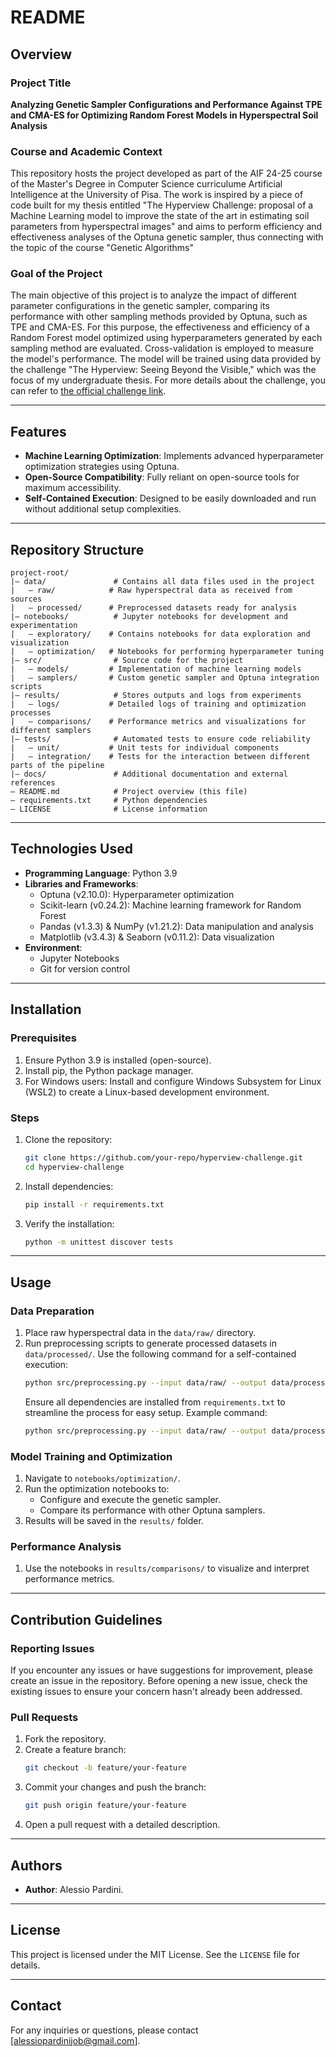 # README

## Overview

### Project Title
**Analyzing Genetic Sampler Configurations and Performance Against TPE and CMA-ES for Optimizing Random Forest Models in Hyperspectral Soil Analysis**

### Course and Academic Context
This repository hosts the project developed as part of the AIF 24-25 course of the Master's Degree in Computer Science curriculume Artificial Intelligence at the University of Pisa. The work is inspired by a piece of code built for my thesis entitled "The Hyperview Challenge: proposal of a Machine Learning model to improve the state of the art in estimating soil parameters from hyperspectral images" and aims to perform efficiency and effectiveness analyses of the Optuna genetic sampler, thus connecting with the topic of the course "Genetic Algorithms"

### Goal of the Project
The main objective of this project is to analyze the impact of different parameter configurations in the genetic sampler, comparing its performance with other sampling methods provided by Optuna, such as TPE and CMA-ES. For this purpose, the effectiveness and efficiency of a Random Forest model optimized using hyperparameters generated by each sampling method are evaluated. Cross-validation is employed to measure the model's performance. The model will be trained using data provided by the challenge "The Hyperview: Seeing Beyond the Visible," which was the focus of my undergraduate thesis. For more details about the challenge, you can refer to [the official challenge link](https://platform.ai4eo.eu/seeing-beyond-the-visible-permanent).

---

## Features
- **Machine Learning Optimization**: Implements advanced hyperparameter optimization strategies using Optuna.
- **Open-Source Compatibility**: Fully reliant on open-source tools for maximum accessibility.
- **Self-Contained Execution**: Designed to be easily downloaded and run without additional setup complexities.

---

## Repository Structure
```
project-root/
|— data/               # Contains all data files used in the project
|   — raw/            # Raw hyperspectral data as received from sources
|   — processed/      # Preprocessed datasets ready for analysis
|— notebooks/          # Jupyter notebooks for development and experimentation
|   — exploratory/    # Contains notebooks for data exploration and visualization
|   — optimization/   # Notebooks for performing hyperparameter tuning
|— src/                # Source code for the project
|   — models/         # Implementation of machine learning models
|   — samplers/       # Custom genetic sampler and Optuna integration scripts
|— results/            # Stores outputs and logs from experiments
|   — logs/           # Detailed logs of training and optimization processes
|   — comparisons/    # Performance metrics and visualizations for different samplers
|— tests/              # Automated tests to ensure code reliability
|   — unit/           # Unit tests for individual components
|   — integration/    # Tests for the interaction between different parts of the pipeline
|— docs/               # Additional documentation and external references
— README.md            # Project overview (this file)
— requirements.txt     # Python dependencies
— LICENSE              # License information
```

---

## Technologies Used
- **Programming Language**: Python 3.9
- **Libraries and Frameworks**:
  - Optuna (v2.10.0): Hyperparameter optimization
  - Scikit-learn (v0.24.2): Machine learning framework for Random Forest
  - Pandas (v1.3.3) & NumPy (v1.21.2): Data manipulation and analysis
  - Matplotlib (v3.4.3) & Seaborn (v0.11.2): Data visualization
- **Environment**:
  - Jupyter Notebooks
  - Git for version control

---

## Installation
### Prerequisites
1. Ensure Python 3.9 is installed (open-source).
2. Install pip, the Python package manager.
3. For Windows users: Install and configure Windows Subsystem for Linux (WSL2) to create a Linux-based development environment.

### Steps
1. Clone the repository:
   ```bash
   git clone https://github.com/your-repo/hyperview-challenge.git
   cd hyperview-challenge
   ```
2. Install dependencies:
   ```bash
   pip install -r requirements.txt
   ```
3. Verify the installation:
   ```bash
   python -m unittest discover tests
   ```

---

## Usage
### Data Preparation
1. Place raw hyperspectral data in the `data/raw/` directory.
2. Run preprocessing scripts to generate processed datasets in `data/processed/`. Use the following command for a self-contained execution:
   ```bash
   python src/preprocessing.py --input data/raw/ --output data/processed/
   ```
   Ensure all dependencies are installed from `requirements.txt` to streamline the process for easy setup.
   Example command:
   ```bash
   python src/preprocessing.py --input data/raw/ --output data/processed/
   ```

### Model Training and Optimization
1. Navigate to `notebooks/optimization/`.
2. Run the optimization notebooks to:
   - Configure and execute the genetic sampler.
   - Compare its performance with other Optuna samplers.
3. Results will be saved in the `results/` folder.

### Performance Analysis
1. Use the notebooks in `results/comparisons/` to visualize and interpret performance metrics.

---

## Contribution Guidelines
### Reporting Issues
If you encounter any issues or have suggestions for improvement, please create an issue in the repository. Before opening a new issue, check the existing issues to ensure your concern hasn't already been addressed.

### Pull Requests
1. Fork the repository.
2. Create a feature branch:
   ```bash
   git checkout -b feature/your-feature
   ```
3. Commit your changes and push the branch:
   ```bash
   git push origin feature/your-feature
   ```
4. Open a pull request with a detailed description.

---

## Authors
- **Author**: Alessio Pardini.

---

## License
This project is licensed under the MIT License. See the `LICENSE` file for details.

---

## Contact
For any inquiries or questions, please contact [alessiopardinijob@gmail.com].


